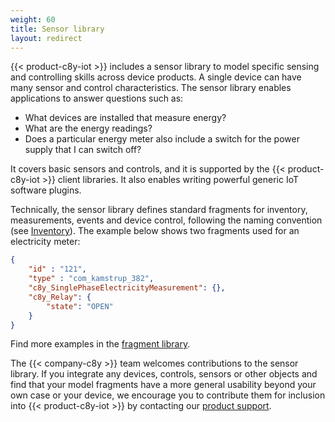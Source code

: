 ```yaml
---
weight: 60
title: Sensor library
layout: redirect
---
```


{{< product-c8y-iot >}} includes a sensor library to model specific sensing and controlling skills across device products. A single device can have many sensor and control characteristics. The sensor library enables applications to answer questions such as:

-   What devices are installed that measure energy?
-   What are the energy readings?
-   Does a particular energy meter also include a switch for the power supply that I can switch off?

It covers basic sensors and controls, and it is supported by the {{< product-c8y-iot >}} client libraries. It also enables writing powerful generic IoT software plugins.

Technically, the sensor library defines standard fragments for inventory, measurements, events and device control, following the naming convention (see [Inventory](#inventory)). The example below shows two fragments used for an electricity meter:

```json
{
    "id" : "121",
    "type" : "com_kamstrup_382",
    "c8y_SinglePhaseElectricityMeasurement": {},
    "c8y_Relay": {
        "state": "OPEN"
    }
}
```

Find more examples in the [fragment library](/device-integration/fragment-library).

The {{< company-c8y >}} team welcomes contributions to the sensor library. If you integrate any devices, controls, sensors or other objects and find that your model fragments have a more general usability beyond your own case or your device, we encourage you to contribute them for inclusion into {{< product-c8y-iot >}} by contacting our [product support](/additional-resources/contacting-support/).
